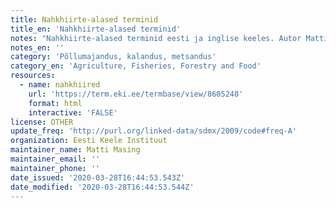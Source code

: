 ```yaml
---
title: Nahkhiirte-alased terminid
title_en: 'Nahkhiirte-alased terminid'
notes: "Nahkhiirte-alased terminid eesti ja inglise keeles. Autor Matti Masing. Valminud 2014. aasta detsembris, Haridus- ja Teadusministeeriumi \"Eestikeelse terminoloogia programmi 2013–2017\" toetusel.\r\nKokku 225 terminit\r\nKeeled: et, en"
notes_en: ''
category: 'Põllumajandus, kalandus, metsandus'
category_en: 'Agriculture, Fisheries, Forestry and Food'
resources:
  - name: nahkhiired
    url: 'https://term.eki.ee/termbase/view/8605248'
    format: html
    interactive: 'FALSE'
license: OTHER
update_freq: 'http://purl.org/linked-data/sdmx/2009/code#freq-A'
organization: Eesti Keele Instituut
maintainer_name: Matti Masing
maintainer_email: ''
maintainer_phone: ''
date_issued: '2020-03-28T16:44:53.543Z'
date_modified: '2020-03-28T16:44:53.544Z'
---
```

